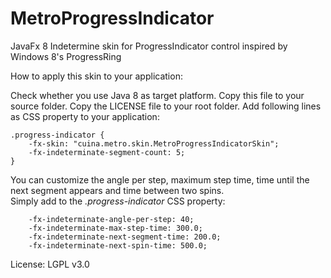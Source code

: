 MetroProgressIndicator
======================

JavaFx 8 Indetermine skin for ProgressIndicator control inspired by Windows 8's ProgressRing

How to apply this skin to your application:

Check whether you use Java 8 as target platform.</li>
Copy this file to your source folder.</li>
Copy the LICENSE file to your root folder.</li>
Add following lines as CSS property to your application:</li>

	.progress-indicator {
		-fx-skin: "cuina.metro.skin.MetroProgressIndicatorSkin";
		-fx-indeterminate-segment-count: 5;
	}

You can customize the angle per step, maximum step time, time until the next
segment appears and time between two spins.<br>
Simply add to the <i>.progress-indicator</i> CSS property:

		-fx-indeterminate-angle-per-step: 40;
		-fx-indeterminate-max-step-time: 300.0;
		-fx-indeterminate-next-segment-time: 200.0;
		-fx-indeterminate-next-spin-time: 500.0;
 
License: LGPL v3.0
